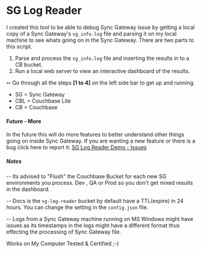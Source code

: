 # SG Log Reader

I created this tool to be able to debug Sync Gateway issue by getting a local copy of a Sync Gateway's `sg_info.log` file and parsing it on my local machine to see whats going on in the Sync Gateway. There are two parts to this script.
1. Parse and process the `sg_info.log` file and inserting the results in to a CB bucket.
2. Run a local web server to view an interactive dashboard of the results.

&#8678; Go through all the steps <b>[1 to 4]</b> on the left side bar to get up and running.

- SG = Sync Gateway
- CBL = Couchbase Lite
- CB = Couchbase

#### Future - More
In the future this will do more features to better understand other things going on inside Sync Gateway. If you are wanting a new feature or there is a bug click here to report it: [SG Log Reader Demo - Issues](https://github.com/Fujio-Turner/sg-log-reader-demo/issues)

##### Notes

-- Its advised to "Flush" the Couchbase Bucket for each new SG environments you process. Dev , QA or Prod so you don't get mixed results in the dashboard.

-- Docs is the `sg-log-reader` bucket by default have a TTL(expire) in 24 hours. You can change the setting in the `config.json` file.

-- Logs from a Sync Gateway machine running on MS Windows might have issues as its timestamps in the logs might have a different format thus effecting the processing of Sync Gateway file.


Works on My Computer Tested & Certified ;-)